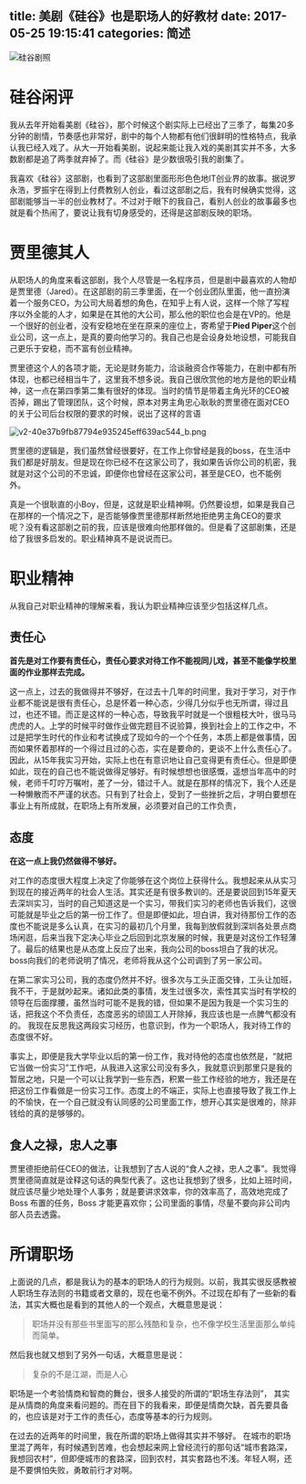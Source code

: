 title: 美剧《硅谷》也是职场人的好教材
date: 2017-05-25 19:15:41
categories: 简述
  --- 



![硅谷剧照](http://upload-images.jianshu.io/upload_images/48180-40691a95d1d011e8.jpg?imageMogr2/auto-orient/strip%7CimageView2/2/w/1240)


# 硅谷闲评

我从去年开始看美剧《硅谷》，那个时候这个剧实际上已经出了三季了，每集20多分钟的剧情，节奏感也非常好，剧中的每个人物都有他们很鲜明的性格特点，我承认我已经入戏了。从大一开始看美剧，说起来能让我入戏的美剧其实并不多，大多数剧都是追了两季就弃掉了。而《硅谷》是少数很吸引我的剧集了。

我喜欢《硅谷》这部剧，也看到了这部剧里面形形色色地IT创业界的故事。据说罗永浩，罗振宇在得到上付费教别人创业，看过这部剧之后，我有时候确实觉得，这部剧能够当一半的创业教材了。不过对于眼下的我自己，看别人创业的故事最多也就是看个热闹了，要说让我有切身感受的，还得是这部剧反映的职场。

#  贾里德其人

从职场人的角度来看这部剧，我个人尽管是一名程序员，但是剧中最喜欢的人物却是贾里德（Jared）。在这部剧的前三季里面，在一个创业团队里面，他一直扮演着一个服务CEO，为公司大局着想的角色，在知乎上有人说，这样一个除了写程序以外全能的人才，如果是在其他的大公司，那么他的职位也会是在VP的。他是一个很好的创业者，没有安稳地在坐在原来的座位上，寄希望于**Pied Piper**这个创业公司，这一点上，是真的要向他学习的。我自己也是会设身处地设想，可能我自己更乐于安稳，而不富有创业精神。

贾里德这个人的各项才能，无论是财务能力，洽谈融资合作等能力，在剧中都有所体现，也都已经相当牛了，这里我不想多说。我自己很欣赏他的地方是他的职业精神，这一点在第四季第二集有很好的体现。当时的情节是带着主角光环的CEO被否掉，踢出了管理团队，这个时候，原本对男主角忠心耿耿的贾里德在面对CEO的关于公司后台权限的要求的时候，说出了这样的言语


![v2-40e37b9fb87794e935245eff639ac544_b.png](http://upload-images.jianshu.io/upload_images/48180-c372b9deca0a6e67.png?imageMogr2/auto-orient/strip%7CimageView2/2/w/1240)


贾里德的逻辑是，我们虽然曾经很要好，在工作上你曾经是我的boss，在生活中我们都是好朋友。但是现在你已经不在这家公司了，我如果告诉你公司的机密，我就是对这个公司的不忠诚，即便你也曾经在这家公司，甚至是CEO，也不能例外。

真是一个很耿直的小Boy，但是，这就是职业精神啊。仍然要设想，如果是我自己在那样的一个情况之下，是否能够像贾里德那样断然地拒绝男主角CEO的要求呢？没有看这部剧之前的我，应该是很难向他那样做的。但是看了这部剧集，还是给了我很多启发的。职业精神真不是说说而已。

#  职业精神

从我自己对职业精神的理解来看，我认为职业精神应该至少包括这样几点。

##  责任心

**首先是对工作要有责任心，责任心要求对待工作不能视同儿戏，甚至不能像学校里面的作业那样去完成。**

这一点上，过去的我做得并不够好，在过去十几年的时间里，我对于学习，对于作业都不能说是很有责任心，总是怀着一种心态，少得几分似乎也无所谓，得过且过，也还不错。而正是这样的一种心态，导致我平时就是一个很粗枝大叶，很马马虎虎的人。上学的时候平时做作业做完题目不说验算，换到社会上的工作之中，不过是把学生时代的作业和考试换成了现如今的一个个任务，本质上都是做事情，因而如果怀着那样的一个得过且过的心态，实在是要命的，更谈不上什么责任心了。因此，从15年我实习开始，实际上也在有意识地让自己变得更有责任心。但是即便如此，现在的自己也不能说做得足够好。有时候想想也很感慨，遥想当年高中的时候，老师千叮咛万嘱咐，差了一分，错过千人。就是在那样的情况下，我个人还是一种懒散而不严谨的状态。只有到了社会上，受到了一些挫折之后，才明白要想在事业上有所成就，在职场上有所发展，必须要对自己的工作负责，

## 态度

**在这一点上我仍然做得不够好。**

对工作的态度很大程度上决定了你能够在这个岗位上获得什么。我想起来从从实习到现在的接近两年的社会人生活。其实还是有很多教训的。还是要说回到15年夏天去深圳实习，当时的自己知道这是一个实习，带我们实习的老师也告诉我们，这很可能就是毕业之后的第一份工作了。但是即便如此，坦白讲，我对待那份工作的态度也不能说是多么认真，在实习的最初几个月里，我每到放假就到深圳各处景点商场闲逛，后来当我下定决心毕业之后回到北京发展的时候，我更是对这份工作轻薄了。最后的结果也是从态度上反应了出来，我向公司的boss坦白了我的状况。boss向我们的老师说明了情况，老师将我从这个公司调到了另一家公司。

在第二家实习公司，我的态度仍然并不好。很多次与工头正面交锋，工头让加班，我不干，于是就吵起来。诸如此类的事情，发生过很多次，索性其实当时有学校的领导在后面撑腰，虽然当时可能不是我的错，但如果不是因为我是一个实习生的话，把我这个不负责任，态度恶劣的顽固工人开除掉，我应该也是一点脾气都没有的。 我现在反思我这两段实习经历，也意识到，作为一个职场人，我对待工作的态度很不好。

事实上，即便是我大学毕业以后的第一份工作，我对待他的态度也依然是，“就把它当做一份实习”工作吧，从我进入这家公司没有多久，我就意识到那里只是我的暂居之地，只是一个可以让我学到一些东西，积累一些工作经验的地方，我还是在把这份工作看做是一份实习工作。态度上的不端正，实际上也直接导致了我工作上的不愉快，在一个自己就没有认同感的公司里面工作，想开心其实是很难的，除非钱给的真的是够够的。

## 食人之禄，忠人之事

贾里德拒绝前任CEO的做法，让我想到了古人说的“食人之禄，忠人之事”。我觉得贾里德简直就是诠释这句话的典型代表了。这也让我想到了很多，比如上班时间，就应该尽量少地处理个人事务；就是要讲求效率，你的效率高了，高效地完成了Boss 布置的任务，Boss 才能更喜欢你；公司里面的事情，尽量不要向非公司内部人员去透露。

# 所谓职场

上面说的几点，都是我认为的基本的职场人的行为规则。以前，我其实很反感教被人职场生存法则的书籍或者文章的，现在也毫不例外。不过现在却有了一些新的看法，其实大概也是看到的其他人的一个观点，大概意思是说：

>职场并没有那些书里面写的那么残酷和复杂，也不像学校生活里面那么单纯而简单。

然后我也就又想到了另外一句话，大概意思是说：

>复杂的不是江湖，而是人心

职场是一个考验情商和智商的舞台，很多人接受的所谓的“职场生存法则”， 其实是从情商的角度来看问题的。而在目下的我看来，即便是情商欠缺，首先要具备的，也应该是对于工作的责任心，态度等基本的行为规则。

在过去的近两年的时间里，我在所谓的职场上做得其实并不够好。 在城市的职场里混了两年，有时候遇到苦难，也会想起来网上曾经流行的那句话“城市套路深，我想回农村”，但即便城市的套路深，回到农村，其实套路也不浅。年轻人啊，还是不要惧怕失败，勇敢前行才对啊。